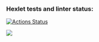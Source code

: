 ### Hexlet tests and linter status:
[![Actions Status](https://github.com/Maniackaa/python-project-lvl2/workflows/hexlet-check/badge.svg)](https://github.com/Maniackaa/python-project-lvl2/actions)

<a href="https://codeclimate.com/github/Maniackaa/python-project-lvl2/maintainability"><img src="https://api.codeclimate.com/v1/badges/b0e7e2f4479bb6a85d2d/maintainability" /></a>
